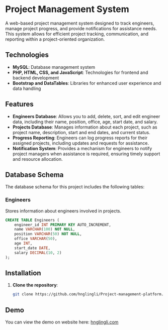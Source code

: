 # Project Management System

A web-based project management system designed to track engineers, manage project progress, and provide notifications for assistance needs. This system allows for efficient project tracking, communication, and reporting within a project-oriented organization.

## Technologies

- **MySQL**: Database management system
- **PHP, HTML, CSS, and JavaScript**: Technologies for frontend and backend development
- **Bootstrap and DataTables**: Libraries for enhanced user experience and data handling

## Features

- **Engineers Database**: Allows you to add, delete, sort, and edit engineer data, including their name, position, office, age, start date, and salary.
- **Projects Database**: Manages information about each project, such as project name, description, start and end dates, and current status.
- **Progress Reporting**: Engineers can log progress reports for their assigned projects, including updates and requests for assistance.
- **Notification System**: Provides a mechanism for engineers to notify project managers when assistance is required, ensuring timely support and resource allocation.

## Database Schema

The database schema for this project includes the following tables:

### Engineers
Stores information about engineers involved in projects.

```sql
CREATE TABLE Engineers (
    engineer_id INT PRIMARY KEY AUTO_INCREMENT,
    name VARCHAR(100) NOT NULL,
    position VARCHAR(50) NOT NULL,
    office VARCHAR(50),
    age INT,
    start_date DATE,
    salary DECIMAL(10, 2)
);
```

## Installation

1. **Clone the repository**:
   ```bash
   git clone https://github.com/hnglingli/Project-management-platform.git
   ```

## Demo

You can view the demo on website here: [hnglingli.com](https://hnglingli.com)
